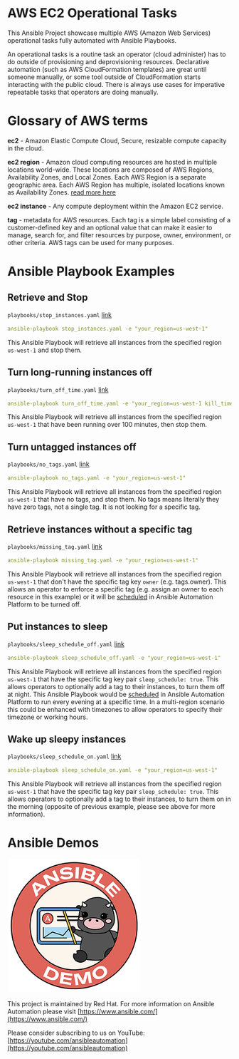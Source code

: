 # AWS EC2 Operational Tasks

This Ansible Project showcase multiple AWS (Amazon Web Services) operational tasks fully automated with Ansible Playbooks.

An operational tasks is a routine task an operator (cloud administer) has to do outside of provisioning and deprovisioning resources.  Declarative automation (such as AWS CloudFormation templates) are great until someone manually, or some tool outside of CloudFormation starts interacting with the public cloud.  There is always use cases for imperative repeatable tasks that operators are doing manually.

# Glossary of AWS terms

**ec2** - Amazon Elastic Compute Cloud, Secure, resizable compute capacity in the cloud.

**ec2 region** - Amazon cloud computing resources are hosted in multiple locations world-wide. These locations are composed of AWS Regions, Availability Zones, and Local Zones. Each AWS Region is a separate geographic area. Each AWS Region has multiple, isolated locations known as Availability Zones. [read more here](https://docs.aws.amazon.com/AmazonRDS/latest/UserGuide/Concepts.RegionsAndAvailabilityZones.html)

**ec2 instance** - Any compute deployment within the Amazon EC2 service.

**tag** -  metadata for AWS resources. Each tag is a simple label consisting of a customer-defined key and an optional value that can make it easier to manage, search for, and filter resources by purpose, owner, environment, or other criteria. AWS tags can be used for many purposes.

# Ansible Playbook Examples

## Retrieve and Stop

`playbooks/stop_instances.yaml` [link](playbooks/stop_instances.yaml)


```yaml
ansible-playbook stop_instances.yaml -e "your_region=us-west-1"
```

This Ansible Playbook will retrieve all instances from the specified region `us-west-1` and stop them.

## Turn long-running instances off

`playbooks/turn_off_time.yaml` [link](playbooks/turn_off_time.yaml)


```yaml
ansible-playbook turn_off_time.yaml -e "your_region=us-west-1 kill_time=100"
```

This Ansible Playbook will retrieve all instances from the specified region `us-west-1` that have been running over 100 minutes, then stop them.

## Turn untagged instances off

`playbooks/no_tags.yaml` [link](playbooks/no_tags.yaml)


```yaml
ansible-playbook no_tags.yaml -e "your_region=us-west-1"
```

This Ansible Playbook will retrieve all instances from the specified region `us-west-1` that have no tags, and stop them. No tags means literally they have zero tags, not a single tag.  It is not looking for a specific tag.

## Retrieve instances without a specific tag

`playbooks/missing_tag.yaml` [link](playbooks/missing_tag.yaml)


```yaml
ansible-playbook missing_tag.yaml -e "your_region=us-west-1"
```

This Ansible Playbook will retrieve all instances from the specified region `us-west-1` that don't have the specific tag key `owner` (e.g. tags.owner).  This allows an operator to enforce a specific tag (e.g. assign an owner to each resource in this example) or it will be [scheduled](https://docs.ansible.com/ansible-tower/latest/html/userguide/scheduling.html) in Ansible Automation Platform to be turned off.

## Put instances to sleep

`playbooks/sleep_schedule_off.yaml` [link](playbooks/sleep_schedule_off.yaml)


```yaml
ansible-playbook sleep_schedule_off.yaml -e "your_region=us-west-1"
```

This Ansible Playbook will retrieve all instances from the specified region `us-west-1` that have the specific tag key pair `sleep_schedule: true`.  This allows operators to optionally add a tag to their instances, to turn them off at night.  This Ansible Playbook would be [scheduled](https://docs.ansible.com/ansible-tower/latest/html/userguide/scheduling.html) in Ansible Automation Platform to run every evening at a specific time.  In a multi-region scenario this could be enhanced with timezones to allow operators to specify their timezone or working hours.

## Wake up sleepy instances

`playbooks/sleep_schedule_on.yaml` [link](playbooks/sleep_schedule_on.yaml)


```yaml
ansible-playbook sleep_schedule_on.yaml -e "your_region=us-west-1"
```

This Ansible Playbook will retrieve all instances from the specified region `us-west-1` that have the specific tag key pair `sleep_schedule: true`.  This allows operators to optionally add a tag to their instances, to turn them on in the morning (opposite of previous example, please see above for more information).

# Ansible Demos

![ansible demo logo](images/Ansible-Demo-Logo.png)

This project is maintained by Red Hat.  For more information on Ansible Automation please visit [https://www.ansible.com/](https://www.ansible.com/)

Please consider subscribing to us on YouTube: [https://youtube.com/ansibleautomation](https://youtube.com/ansibleautomation)
